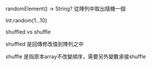 randomElement() -> String? 
從陣列中取出隨機一個


Int.random(1...10)


shuffled vs shuffle 

shuffled 是回傳修改值到陣列之中

shuffle 是指原本array不改變順序，需要另外變數承接shuffle